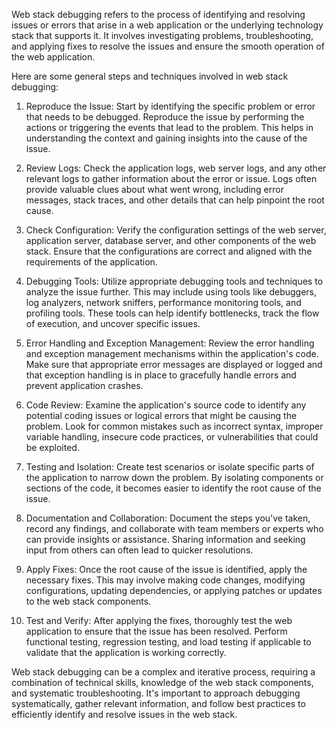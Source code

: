Web stack debugging refers to the process of identifying and resolving issues or errors that arise in a web application or the underlying technology stack that supports it. It involves investigating problems, troubleshooting, and applying fixes to resolve the issues and ensure the smooth operation of the web application.

Here are some general steps and techniques involved in web stack debugging:

1. Reproduce the Issue: Start by identifying the specific problem or error that needs to be debugged. Reproduce the issue by performing the actions or triggering the events that lead to the problem. This helps in understanding the context and gaining insights into the cause of the issue.

2. Review Logs: Check the application logs, web server logs, and any other relevant logs to gather information about the error or issue. Logs often provide valuable clues about what went wrong, including error messages, stack traces, and other details that can help pinpoint the root cause.

3. Check Configuration: Verify the configuration settings of the web server, application server, database server, and other components of the web stack. Ensure that the configurations are correct and aligned with the requirements of the application.

4. Debugging Tools: Utilize appropriate debugging tools and techniques to analyze the issue further. This may include using tools like debuggers, log analyzers, network sniffers, performance monitoring tools, and profiling tools. These tools can help identify bottlenecks, track the flow of execution, and uncover specific issues.

5. Error Handling and Exception Management: Review the error handling and exception management mechanisms within the application's code. Make sure that appropriate error messages are displayed or logged and that exception handling is in place to gracefully handle errors and prevent application crashes.

6. Code Review: Examine the application's source code to identify any potential coding issues or logical errors that might be causing the problem. Look for common mistakes such as incorrect syntax, improper variable handling, insecure code practices, or vulnerabilities that could be exploited.

7. Testing and Isolation: Create test scenarios or isolate specific parts of the application to narrow down the problem. By isolating components or sections of the code, it becomes easier to identify the root cause of the issue.

8. Documentation and Collaboration: Document the steps you've taken, record any findings, and collaborate with team members or experts who can provide insights or assistance. Sharing information and seeking input from others can often lead to quicker resolutions.

9. Apply Fixes: Once the root cause of the issue is identified, apply the necessary fixes. This may involve making code changes, modifying configurations, updating dependencies, or applying patches or updates to the web stack components.

10. Test and Verify: After applying the fixes, thoroughly test the web application to ensure that the issue has been resolved. Perform functional testing, regression testing, and load testing if applicable to validate that the application is working correctly.

Web stack debugging can be a complex and iterative process, requiring a combination of technical skills, knowledge of the web stack components, and systematic troubleshooting. It's important to approach debugging systematically, gather relevant information, and follow best practices to efficiently identify and resolve issues in the web stack.
